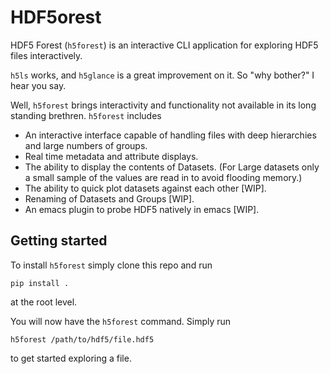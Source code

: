# HDF5orest
HDF5 Forest (`h5forest`) is an interactive CLI application for exploring HDF5 files interactively.

`h5ls` works, and `h5glance` is a great improvement on it. So "why bother?" I hear you say. 

Well, `h5forest` brings interactivity and functionality not available in its long standing brethren. `h5forest` includes

- An interactive interface capable of handling files with deep hierarchies and large numbers of groups.
- Real time metadata and attribute displays.
- The ability to display the contents of Datasets. (For Large datasets only a small sample of the values are read in to avoid flooding memory.)
- The ability to quick plot datasets against each other [WIP].
- Renaming of Datasets and Groups [WIP].
- An emacs plugin to probe HDF5 natively in emacs [WIP].

## Getting started

To install `h5forest` simply clone this repo and run

```
pip install .
```

at the root level.

You will now have the `h5forest` command. Simply run

```
h5forest /path/to/hdf5/file.hdf5
```

to get started exploring a file.


